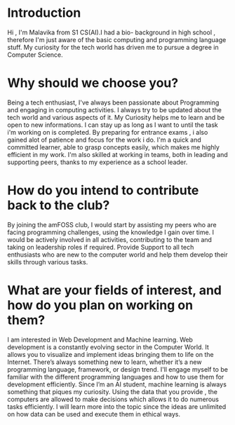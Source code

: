 # Introduction
Hi , I'm Malavika from S1 CS(AI).I had a bio- background in high school , therefore I'm just aware of the basic computing and programming language stuff. 
My curiosity for the tech world has driven me to pursue a degree in Computer Science.

# Why should we choose you?
Being a tech enthusiast, I've always been passionate about Programming and engaging in computing activities. I always try to be updated about the tech world and various aspects of it. 
My Curiosity helps me to learn and be open to new informations. I can stay up as long as I want to until the task i'm working on is completed. 
By preparing for entrance exams , i also gained alot of patience and focus for the work i do. I'm a quick and committed learner, able to grasp concepts easily, which makes me highly efficient in my work.
I'm also skilled at working in teams, both in leading and supporting peers, thanks to my experience as a school leader.

# How do you intend to contribute back to the club?
By joining the amFOSS club, I would start by assisting my peers who are facing programming challenges, using the knowledge I gain over time. 
I would be actively involved in all activities, contributing to the team and taking on leadership roles if required. 
Provide Support to all tech enthusiasts who are new to the computer world and help them develop their skills through various tasks.

# What are your fields of interest, and how do you plan on working on them?
I am interested in Web Development and Machine learning. 
Web development is a constantly evolving sector in the Computer World. It allows you to visualize and implement ideas bringing them to life on the Internet.
There’s always something new to learn, whether it’s a new programming language, framework, or design trend. I'll engage myself to be familiar with the different programming languages and how to use them for development efficiently.
Since I’m an AI student, machine learning is always something that piques my curiosity. Using the data that you provide , the computers are allowed to make decisions which allows it to do numerous tasks efficiently.
I will learn more into the topic since the ideas are unlimited on how data can be used and execute them in ethical ways.
